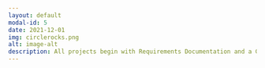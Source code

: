 ```yaml
---
layout: default
modal-id: 5
date: 2021-12-01
img: circlerocks.png
alt: image-alt
description: All projects begin with Requirements Documentation and a Gap Analysis, though we also provide these services a la carte. We gather requirements based on your input and document gaps between the current state and desired future state. We then suggest solutions and confirm feasability with stakeholders.
---
```

